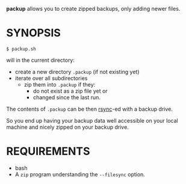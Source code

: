 **packup** allows you to create zipped backups, only adding newer files.

# SYNOPSIS

`$ packup.sh`

will in the current directory:
- create a new directory `.packup` (if not existing yet) 
- iterate over all subdirectories
    - zip them into `.packup` if they:
        - do not exist as a zip file yet or
        - changed since the last run.
    
The contents of `.packup` can be then [rsync](http://en.wikipedia.org/wiki/Rsync)-ed with a backup drive.

So you end up having your backup data well accessible on your local machine and nicely zipped on your backup drive.

# REQUIREMENTS

- bash
- A `zip` program understanding the `--filesync` option. 
